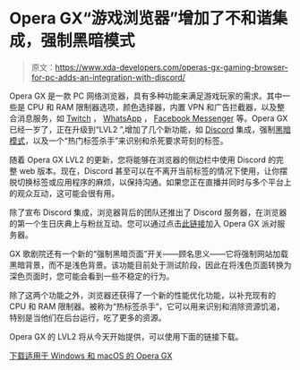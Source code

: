 # Opera GX“游戏浏览器”增加了不和谐集成，强制黑暗模式

> 原文：<https://www.xda-developers.com/operas-gx-gaming-browser-for-pc-adds-an-integration-with-discord/>

Opera GX 是一款 PC 网络浏览器，具有多种功能来满足游戏玩家的需求。其中一些是 CPU 和 RAM 限制器选项，颜色选择器，内置 VPN 和广告拦截器，以及整合消息服务，如 [Twitch](https://www.xda-developers.com/tag/twitch/) ， [WhatsApp](https://www.xda-developers.com/tag/whatsapp/) ， [Facebook Messenger](https://www.xda-developers.com/tag/facebook-messenger/) 等。Opera GX 已经一岁了，正在升级到“LVL2 ”,增加了几个新功能，如 [Discord](https://www.xda-developers.com/tag/discordapp/) 集成，强制[黑暗模式](https://www.xda-developers.com/tag/dark-mode/)，以及一个“热门标签杀手”来识别和杀死要求苛刻的标签。

随着 Opera GX LVL2 的更新，您将能够在浏览器的侧边栏中使用 Discord 的完整 web 版本。现在，Discord 甚至可以在不离开当前标签的情况下使用，让你摆脱切换标签或应用程序的麻烦，以保持沟通。如果您正在直播并同时与多个平台上的观众互动，这可能会很有用。

除了宣布 Discord 集成，浏览器背后的团队还推出了 Discord 服务器，在浏览器的第一个生日庆典上与粉丝互动。您可以通过点击[此链接](https://opr.as/GXdiscord)加入 Opera GX 派对服务器。

GX 歌剧院还有一个新的“强制黑暗页面”开关——顾名思义——它将强制网站加载黑暗背景，而不是浅色背景。该功能目前处于测试阶段，因此在将浅色页面转换为深色页面时，您可能会看到一些不稳定的行为。

除了这两个功能之外，浏览器还获得了一个新的性能优化功能，以补充现有的 CPU 和 RAM 限制器。被称为“热标签杀手”，它可以用来识别和消除资源饥渴，特别是当他们在后台运行，吃了更多的资源。

Opera GX 的 LVL2 将从今天开始提供，可以使用下面的链接下载。

[下载适用于 Windows 和 macOS 的 Opera GX](https://www.opera.com/gx)